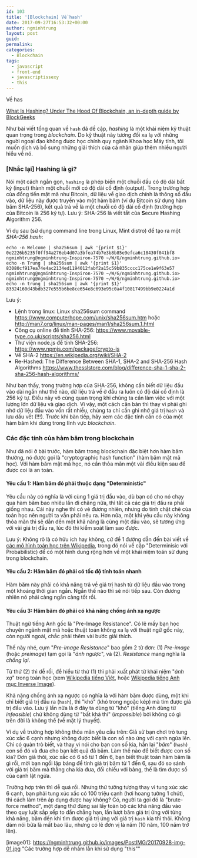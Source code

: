 ```yaml
---
id: 103
title: '[Blockchain] Về hash'
date: 2017-09-27T16:53:32+00:00
author: ngminhtrung
layout: post
guid: 
permalink: 
categories:
  - Blockchain
tags:
  - javascript
  - front-end
  - javascriptissexy
  - this
---
```


Về has

[What Is Hashing? Under The Hood Of Blockchain, an in-depth guide by BlockGeeks](https://blockgeeks.com/guides/what-is-hashing/)

Như bài viết tổng quan về `hash` đã đề cập, *hashing* là một khái niệm kỹ thuật quan trọng trong *blockchain*. Do kỹ thuật này tương đối xa lạ với những người ngoại đạo không được học chính quy ngành Khoa học Máy tính, tôi muốn dịch và bổ sung những giải thích của cá nhân giúp thêm nhiều người hiểu về nó. 

### [Nhắc lại] Hashing là gì?

Nói một cách ngắn gọn, `hashing` là phép biến một chuỗi đầu có độ dài bất kỳ (input) thành một chuỗi mới có độ dài cố định (output). Trong trường hợp của đồng tiền mật mã như Bitcoin, dữ liệu về giao dịch chính là thông số đầu vào, dữ liệu này được truyền vào một hàm băm (ví dụ Bitcoin sử dụng hàm băm SHA-256), kết quả trả về là một chuỗi có độ dài cố định (trường hợp của Bitcoin là 256 ký tự). Lưu ý: SHA-256 là viết tắt của **S**ecure **H**ashing **A**lgorithm 256.

Ví dụ sau (sử dụng command line trong Linux, Mint distro) để tạo ra một *SHA-256 hash*:

```
echo -n Welcome | sha256sum | awk '{print $1}'
0e2226b5235f0ff94a276eb4d07a3bfea74b7e3b8b85e9efca6c18430f041bf8
ngminhtrung@ngminhtrung-Inspiron-7570 ~/W/G/ngminhtrung.github.io> 
echo -n Trung | sha256sum | awk '{print $1}'
83080cf917ea74e4ac2134ed1194012fabf2a15c59b835cccc175ce1e9f63e57
ngminhtrung@ngminhtrung-Inspiron-7570 ~/W/G/ngminhtrung.github.io> 
ngminhtrung@ngminhtrung-Inspiron-7570 ~/W/G/ngminhtrung.github.io> 
echo -n trung | sha256sum | awk '{print $1}'
83324160d43bdb327e555b6be8ce654e8c693e95c0a4f10817499bb9e0224a1d
```


Lưu ý:
- Lệnh trong linux: Linux sha256sum command https://www.computerhope.com/unix/sha256sum.htm hoặc http://man7.org/linux/man-pages/man1/sha256sum.1.html
- Công cụ online để tính SHA-256: https://www.movable-type.co.uk/scripts/sha256.html
- Thư viện node.js để tính SHA-256: https://www.npmjs.com/package/crypto-js
- Về SHA-2 https://en.wikipedia.org/wiki/SHA-2
- Re-Hashed: The Difference Between SHA-1, SHA-2 and SHA-256 Hash Algorithms  https://www.thesslstore.com/blog/difference-sha-1-sha-2-sha-256-hash-algorithms/

Như bạn thấy, trong trường hợp của SHA-256, không cần biết dữ liệu đầu vào dài ngắn như thế nào, dữ liệu trả về ở đầu ra luôn có độ dài cố định là 256 ký tự. Điều này vô cùng quan trọng khi chúng ta cần làm việc với một lượng lớn dữ liệu và giao dịch. Vì vậy, một cách căn bản thì thay vì phải ghi nhớ dữ liệu đầu vào vốn rất nhiều, chúng ta chỉ cần ghi nhớ giá trị `hash` và lưu dấu vết (!!!). Trước khi bàn tiếp, hãy xem các đặc tính cần có của một hàm băm khi dùng trong lĩnh vực *blockchain*.

### Các đặc tính của hàm băm trong blockchain

Như đã nói ở bài trước, hàm băm trong blockchain đặc biệt hơn hàm băm thường, nó được gọi là "cryptographic hash function" (hàm băm mật mã học). Với hàm băm mật mã học, nó cần thỏa mãn một vài điều kiện sau để được coi là an toàn. 

#### Yêu cầu 1: Hàm băm đó phải thuộc dạng "Deterministic"

Yêu cầu này có nghĩa là với cùng 1 giá trị đầu vào, dù bạn có cho nó chạy qua hàm băm bao nhiêu lần đi chăng nữa, thì tất cả các giá trị đầu ra phải giống nhau. Cái này nghe thì có vẻ đương nhiên, nhưng do tính chặt chẽ của toán học nên người ta vẫn phải nêu ra. Hơn nữa, một khi yêu cầu này không thỏa mãn thì sẽ dẫn đến một khả năng là cùng một đầu vào, sẽ tương ứng với vài giá trị đầu ra, lúc đó thì kiểm soát làm sao được. 

Lưu ý: Không rõ là có hữu ích hay không, cứ để 1 đường dẫn đến bài viết về [các mô hình toán học trên Wikipedia](https://en.wikipedia.org/wiki/Mathematical_model), trong đó nói về cặp "Determinisic với Probabilistic) để có một hình dung rộng hơn về một khái niệm toán sử dụng trong blockchain. 

#### Yêu cầu 2: Hăm băm đó phải có tốc độ tính toán nhanh

Hàm băm này phải có khả năng trả về giá trị hash từ dữ liệu đầu vào trong một khoảng thời gian ngắn. Ngắn thế nào thì sẽ nói tiếp sau. Còn đương nhiên nó phải càng ngắn càng tốt rồi. 

#### Yêu cầu 3: Hăm băm đó phải có khả năng chống ánh xạ ngược 

Thuật ngữ tiếng Anh gốc là "Pre-Image Resistance". Có lẽ mấy bạn học chuyên ngành mật mã hoặc thuật toán không xa lạ với thuật ngữ gốc này, còn người ngoài, chắc phải thêm vài bước giải thích. 

Thế này nhé, cụm "*Pre-image Resistance*" bao gồm 2 từ đơn: (1) *Pre-image* (hoặc *preimage*) tạm gọi là "*ảnh ngược*", và (2). *Resistance* mang nghĩa là *chống lại*. 

Từ thứ (2) thì dễ rồi, để hiểu từ thứ (1) thì phải xuất phát từ khái niệm "*ánh xạ*" trong toán học (xem [Wikipedia tiếng Việt](https://vi.wikipedia.org/wiki/%C3%81nh_x%E1%BA%A1), hoặc [Wikipedia tiếng Anh mục Inverse Image](https://en.wikipedia.org/wiki/Image_(mathematics))).

Khả năng chống ánh xạ ngược có nghĩa là với hàm băm được dùng, một khi chỉ biết giá trị đầu ra (`hash`), thì "khó" (khó trong ngoặc kép) mà tìm được giá trị đầu vào. Lưu ý lần nữa là ở đây ta dùng từ "khó" (tiếng Anh dùng từ *infeasible*) chứ không dùng từ "bất khả thi" (*impossible*) bởi không có gì trên đời là không thể (về mặt lý thuyết).

Ví dụ về trường hợp không thỏa mãn yêu cầu trên: Giả sử bạn chơi trò tung xúc xắc 6 cạnh nhưng không được biết là con số nào ứng với cạnh ngửa lên. Chỉ có quản trò biết, và thay vì nói cho bạn con số kia, hắn lại "*băm*" (`hash`) con số đó và đưa cho bạn kết quả đã băm. Làm thế nào để biết được con số kia? Đơn giả thôi, xúc xắc có 6 số từ 1 đến 6, bạn biết thuật toán hàm băm là gì rồi, mời bạn ngồi lập bảng để tính giá trị băm từ 1 đến 6, sau đó so sánh với giá trị băm mà thằng cha kia đưa, đối chiếu với bảng, thế là tìm được số của cạnh lật ngửa. 

Trường hợp trên thì dễ quá rồi. Nhưng thử tưởng tượng thay vì tung xúc xác 6 cạnh, bạn phải tung xúc xắc có 100 triệu cạnh (hơi hoang tưởng 1 chút), thì cách làm trên áp dụng được hay không? Có, người ta gọi đó là "brute-force method", một dạng thử đúng sai lấy toàn bộ các khả năng đầu vào theo quy luật sắp xếp to dần chẳng hạn, lần lượt băm giá trị ứng với từng khả năng, băm đến khi tìm được giá trị ứng với giá trị `hash` kia thì thôi. Không dám nói bừa là mất bao lâu, nhưng có lẽ đơn vị là năm (10 năm, 100 năm trở lên). 

[image01]: https://ngminhtrung.github.io/images/PostIMG/20170928-img-01.jpg "Các trường hợp dễ nhầm lẫn khi sử dụng "this""
